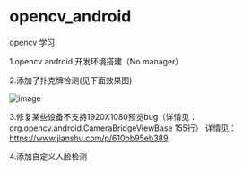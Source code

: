 # opencv_android 

opencv 学习

1.opencv android 开发环境搭建（No manager）

2.添加了扑克牌检测(见下面效果图)

![image](https://raw.githubusercontent.com/woshiwzy/opencv_android/master/poker_rec_demo.gif)

3.修复某些设备不支持1920X1080预览bug（详情见：org.opencv.android.CameraBridgeViewBase 155行）
详情见：https://www.jianshu.com/p/610bb95eb389

4.添加自定义人脸检测

